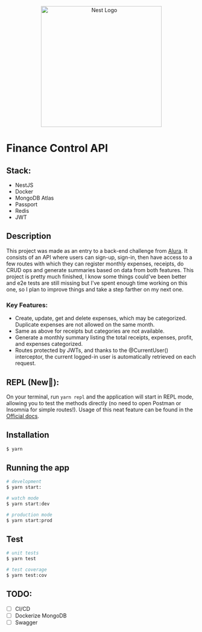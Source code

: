<p align="center">
  <a href="http://nestjs.com/" target="blank"><img src="https://nestjs.com/img/logo_text.svg" width="320" alt="Nest Logo" /></a>
</p>

# Finance Control API

## Stack:
- NestJS
- Docker
- MongoDB Atlas
- Passport
- Redis
- JWT

## Description

This project was made as an entry to a back-end challenge from [Alura](https://www.alura.com.br/). It consists of an API where users can sign-up, sign-in, then have access to a few routes with which they can register monthly expenses, receipts, do CRUD ops and generate summaries based on data from both features. This project is pretty much finished, I know some things could've been better and e2e tests are still missing but I've spent enough time working on this one, so I plan to improve things and take a step farther on my next one.

### Key Features:
- Create, update, get and delete expenses, which may be categorized. Duplicate expenses are not allowed on the same month.
- Same as above for receipts but categories are not available.
- Generate a monthly summary listing the total receipts, expenses, profit, and expenses categorized.
- Routes protected by JWTs, and thanks to the @CurrentUser() interceptor, the current logged-in user is automatically retrieved on each request.

## REPL (New🌟):
On your terminal, run `yarn repl` and the application will start in REPL mode, allowing you to test the methods directly (no need to open Postman or Insomnia for simple routes!). Usage of this neat feature can be found in the [Official docs](https://docs.nestjs.com/recipes/repl).

## Installation

```bash
$ yarn
```

## Running the app

```bash
# development
$ yarn start:

# watch mode
$ yarn start:dev

# production mode
$ yarn start:prod
```

## Test

```bash
# unit tests
$ yarn test

# test coverage
$ yarn test:cov
```

## TODO:
- [ ] CI/CD
- [ ] Dockerize MongoDB
- [ ] Swagger
